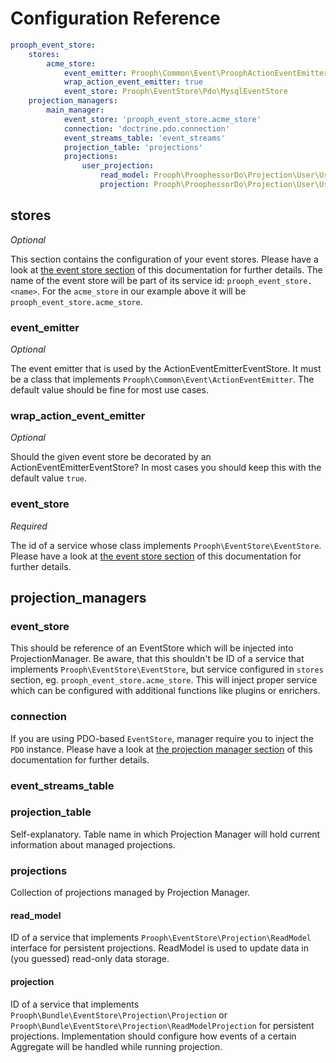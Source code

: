 # Configuration Reference

```yaml
prooph_event_store:
    stores:
        acme_store:
            event_emitter: Prooph\Common\Event\ProophActionEventEmitter
            wrap_action_event_emitter: true
            event_store: Prooph\EventStore\Pdo\MysqlEventStore
    projection_managers:
        main_manager:
            event_store: 'prooph_event_store.acme_store'
            connection: 'doctrine.pdo.connection'
            event_streams_table: 'event_streams'
            projection_table: 'projections'
            projections:
                user_projection:
                    read_model: Prooph\ProophessorDo\Projection\User\UserReadModel
                    projection: Prooph\ProophessorDo\Projection\User\UserProjection
```

## stores

*Optional*

This section contains the configuration of your event stores.
Please have a look at [the event store section](./event_store.md) of this documentation for further details.
The name of the event store will be part of its service id: `prooph_event_store.<name>`.
For the `acme_store` in our example above it will be `prooph_event_store.acme_store`. 

### event_emitter

*Optional*

The event emitter that is used by the ActionEventEmitterEventStore.
It must be a class that implements `Prooph\Common\Event\ActionEventEmitter`.
The default value should be fine for most use cases.


### wrap_action_event_emitter

*Optional*

Should the given event store be decorated by an ActionEventEmitterEventStore?
In most cases you should keep this with the default value `true`.

### event_store

*Required*

The id of a service whose class implements `Prooph\EventStore\EventStore`.
Please have a look at [the event store section](./event_store.md) of this documentation for further details.

## projection_managers

### event_store

This should be reference of an EventStore which will be injected into ProjectionManager. Be aware, that this shouldn't be 
ID of a service that implements `Prooph\EventStore\EventStore`, but service configured in `stores` section, eg. `prooph_event_store.acme_store`. 
This will inject proper service which can be configured with additional functions like plugins or enrichers.

### connection

If you are using PDO-based `EventStore`, manager require you to inject the `PDO` instance. 
Please have a look at [the projection manager section](./projection_manager.md) of this documentation for further details. 

### event_streams_table

### projection_table

Self-explanatory. Table name in which Projection Manager will hold current information about managed projections.

### projections

Collection of projections managed by Projection Manager.

#### read_model

ID of a service that implements `Prooph\EventStore\Projection\ReadModel` interface for persistent projections. 
ReadModel is used to update data in (you guessed) read-only data storage.

#### projection

ID of a service that implements `Prooph\Bundle\EventStore\Projection\Projection` or `Prooph\Bundle\EventStore\Projection\ReadModelProjection` 
for persistent projections. Implementation should configure how events of a certain Aggregate will be handled while running projection.
